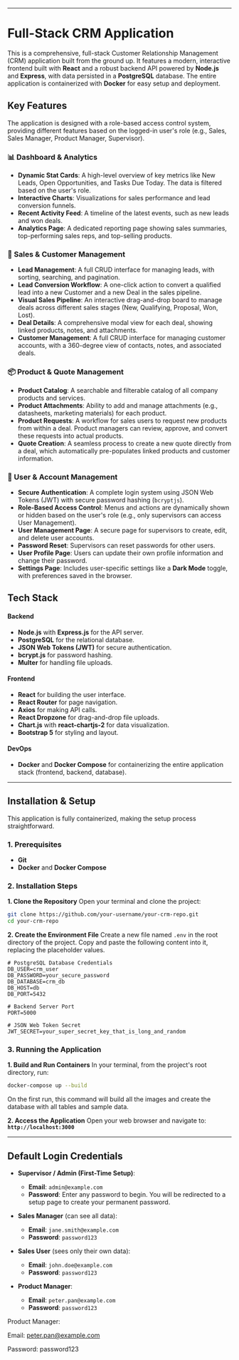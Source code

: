 -----

# Full-Stack CRM Application

This is a comprehensive, full-stack Customer Relationship Management (CRM) application built from the ground up. It features a modern, interactive frontend built with **React** and a robust backend API powered by **Node.js** and **Express**, with data persisted in a **PostgreSQL** database. The entire application is containerized with **Docker** for easy setup and deployment.

## Key Features

The application is designed with a role-based access control system, providing different features based on the logged-in user's role (e.g., Sales, Sales Manager, Product Manager, Supervisor).

### 📊 Dashboard & Analytics

  * **Dynamic Stat Cards**: A high-level overview of key metrics like New Leads, Open Opportunities, and Tasks Due Today. The data is filtered based on the user's role.
  * **Interactive Charts**: Visualizations for sales performance and lead conversion funnels.
  * **Recent Activity Feed**: A timeline of the latest events, such as new leads and won deals.
  * **Analytics Page**: A dedicated reporting page showing sales summaries, top-performing sales reps, and top-selling products.

### 💼 Sales & Customer Management

  * **Lead Management**: A full CRUD interface for managing leads, with sorting, searching, and pagination.
  * **Lead Conversion Workflow**: A one-click action to convert a qualified lead into a new Customer and a new Deal in the sales pipeline.
  * **Visual Sales Pipeline**: An interactive drag-and-drop board to manage deals across different sales stages (New, Qualifying, Proposal, Won, Lost).
  * **Deal Details**: A comprehensive modal view for each deal, showing linked products, notes, and attachments.
  * **Customer Management**: A full CRUD interface for managing customer accounts, with a 360-degree view of contacts, notes, and associated deals.

### 📦 Product & Quote Management

  * **Product Catalog**: A searchable and filterable catalog of all company products and services.
  * **Product Attachments**: Ability to add and manage attachments (e.g., datasheets, marketing materials) for each product.
  * **Product Requests**: A workflow for sales users to request new products from within a deal. Product managers can review, approve, and convert these requests into actual products.
  * **Quote Creation**: A seamless process to create a new quote directly from a deal, which automatically pre-populates linked products and customer information.

### 👤 User & Account Management

  * **Secure Authentication**: A complete login system using JSON Web Tokens (JWT) with secure password hashing (`bcryptjs`).
  * **Role-Based Access Control**: Menus and actions are dynamically shown or hidden based on the user's role (e.g., only supervisors can access User Management).
  * **User Management Page**: A secure page for supervisors to create, edit, and delete user accounts.
  * **Password Reset**: Supervisors can reset passwords for other users.
  * **User Profile Page**: Users can update their own profile information and change their password.
  * **Settings Page**: Includes user-specific settings like a **Dark Mode** toggle, with preferences saved in the browser.

## Tech Stack

#### **Backend**

  * **Node.js** with **Express.js** for the API server.
  * **PostgreSQL** for the relational database.
  * **JSON Web Tokens (JWT)** for secure authentication.
  * **bcrypt.js** for password hashing.
  * **Multer** for handling file uploads.

#### **Frontend**

  * **React** for building the user interface.
  * **React Router** for page navigation.
  * **Axios** for making API calls.
  * **React Dropzone** for drag-and-drop file uploads.
  * **Chart.js** with **react-chartjs-2** for data visualization.
  * **Bootstrap 5** for styling and layout.

#### **DevOps**

  * **Docker** and **Docker Compose** for containerizing the entire application stack (frontend, backend, database).

-----

## Installation & Setup

This application is fully containerized, making the setup process straightforward.

### 1\. Prerequisites

  * **Git**
  * **Docker** and **Docker Compose**

### 2\. Installation Steps

**1. Clone the Repository**
Open your terminal and clone the project:

```bash
git clone https://github.com/your-username/your-crm-repo.git
cd your-crm-repo
```

**2. Create the Environment File**
Create a new file named `.env` in the root directory of the project. Copy and paste the following content into it, replacing the placeholder values.

```env
# PostgreSQL Database Credentials
DB_USER=crm_user
DB_PASSWORD=your_secure_password
DB_DATABASE=crm_db
DB_HOST=db
DB_PORT=5432

# Backend Server Port
PORT=5000

# JSON Web Token Secret
JWT_SECRET=your_super_secret_key_that_is_long_and_random
```

### 3\. Running the Application

**1. Build and Run Containers**
In your terminal, from the project's root directory, run:

```bash
docker-compose up --build
```

On the first run, this command will build all the images and create the database with all tables and sample data.

**2. Access the Application**
Open your web browser and navigate to:
**`http://localhost:3000`**

-----

## Default Login Credentials

  * **Supervisor / Admin (First-Time Setup)**:

      * **Email**: `admin@example.com`
      * **Password**: Enter any password to begin. You will be redirected to a setup page to create your permanent password.

  * **Sales Manager** (can see all data):

      * **Email**: `jane.smith@example.com`
      * **Password**: `password123`

  * **Sales User** (sees only their own data):

      * **Email**: `john.doe@example.com`
      * **Password**: `password123`

  * **Product Manager**:

      * **Email**: `peter.pan@example.com`
      * **Password**: `password123`

Product Manager:

Email: peter.pan@example.com

Password: password123
